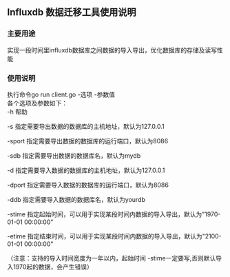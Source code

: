 ## Influxdb 数据迁移工具使用说明  
  
### 主要用途  
  
实现一段时间里influxdb数据库之间数据的导入导出，优化数据库的存储及读写性能   

### 使用说明  

执行命令go run client.go -选项 -参数值  
各个选项及参数如下：  
-h        帮助  

-s        指定需要导出数据的数据库的主机地址，默认为127.0.0.1  

-sport    指定需要导出数据的数据库的运行端口，默认为8086   

-sdb      指定需要导出数据的数据库名，默认为mydb    

-d        指定需要导入数据的数据库的主机地址，默认为127.0.0.1   

-dport    指定需要导入数据的数据库的运行端口，默认为8086    

-ddb      指定需要导入数据的数据库名，默认为yourdb    

-stime    指定起始时间，可以用于实现某段时间内数据的导入导出，默认为"1970-01-01 00:00:00"   

-etime    指定结束时间，可以用于实现某段时间内数据的导入导出，默认为"2100-01-01 00:00:00"

（注意：支持的导入时间宽度为一年以内，起始时间 -stime一定要写,否则默认导入1970起的数据，会产生错误）
